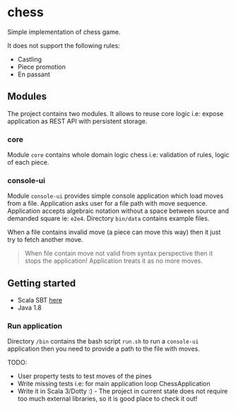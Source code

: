 # chess
Simple implementation of chess game.

It does not support the following rules:
- Castling
- Piece promotion
- En passant

## Modules
The project contains two modules. It allows to reuse core logic i.e: expose application as REST API with 
persistent storage.

### core
Module ``core`` contains whole domain logic chess i.e: validation of rules, logic of each piece.

### console-ui
Module `console-ui` provides simple console application which load moves from a file. 
Application asks user for a file path with move sequence. Application accepts algebraic notation without a space between 
source and demanded square ie: `e2e4`.  Directory `bin/data` contains example files.

When a file contains invalid move (a piece can move this way) then it just try to fetch another move.

> When file contain move not valid from syntax perspective then it stops the application! Application treats it as no more moves.

## Getting started

* Scala SBT [here](https://www.scala-sbt.org/)
* Java 1.8

### Run application

Directory `/bin` contains the bash script `run.sh` to run a `console-ui` application then you need to provide a path
to the file with moves. 


TODO: 
- User property tests to test moves of the pines
- Write missing tests i.e: for main application loop ChessApplication
- Write it in Scala 3/Dotty :) - The project in current state does not require too much external libraries, so it is good place to check it out!